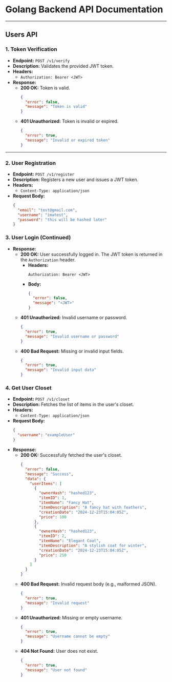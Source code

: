 # Golang Backend API Documentation

---

## Users API

### 1. Token Verification
- **Endpoint:** `POST /v1/verify`
- **Description:** Validates the provided JWT token.
- **Headers:**  
  - `Authorization: Bearer <JWT>`  
- **Response:**
  - **200 OK:** Token is valid.
    ```json
    {
      "error": false,
      "message": "Token is valid"
    }
    ```
  - **401 Unauthorized:** Token is invalid or expired.
    ```json
    {
      "error": true,
      "message": "Invalid or expired token"
    }
    ```

---

### 2. User Registration
- **Endpoint:** `POST /v1/register`
- **Description:** Registers a new user and issues a JWT token.
- **Headers:**  
  - `Content-Type: application/json`  
- **Request Body:**
  ```json
  {
    "email": "test@gmail.com",
    "username": "imatest",
    "password": "this will be hashed later"
  }

### 3. User Login (Continued)
- **Response:**
  - **200 OK:** User successfully logged in. The JWT token is returned in the `Authorization` header.
    - **Headers:**
      ```
      Authorization: Bearer <JWT>
      ```
    - **Body:**
      ```json
      {
        "error": false,
        "message": "<JWT>"
      }
      ```
  - **401 Unauthorized:** Invalid username or password.
    ```json
    {
      "error": true,
      "message": "Invalid username or password"
    }
    ```
  - **400 Bad Request:** Missing or invalid input fields.
    ```json
    {
      "error": true,
      "message": "Invalid input data"
    }
    ```
### 4. Get User Closet
- **Endpoint:** `POST /v1/closet`
- **Description:** Fetches the list of items in the user's closet.
- **Headers:**  
  - `Content-Type: application/json`  
- **Request Body:**
  ```json
  {
    "username": "exampleUser"
  }
  ```
- **Response:**
  - **200 OK:** Successfully fetched the user's closet.
    ```json
    {
      "error": false,
      "message": "Success",
      "data": {
        "userItems": [
          {
            "ownerHash": "hashed123",
            "itemID": 1,
            "itemName": "Fancy Hat",
            "itemDescription": "A fancy hat with feathers",
            "creationDate": "2024-12-23T15:04:05Z",
            "price": 100
          },
          {
            "ownerHash": "hashed123",
            "itemID": 2,
            "itemName": "Elegant Coat",
            "itemDescription": "A stylish coat for winter",
            "creationDate": "2024-12-23T15:04:05Z",
            "price": 250
          }
        ]
      }
    }
    ```
  - **400 Bad Request:** Invalid request body (e.g., malformed JSON).
    ```json
    {
      "error": true,
      "message": "Invalid request"
    }
    ```
  - **401 Unauthorized:** Missing or empty username.
    ```json
    {
      "error": true,
      "message": "Username cannot be empty"
    }
    ```
  - **404 Not Found:** User does not exist.
    ```json
    {
      "error": true,
      "message": "User not found"
    }
    ```